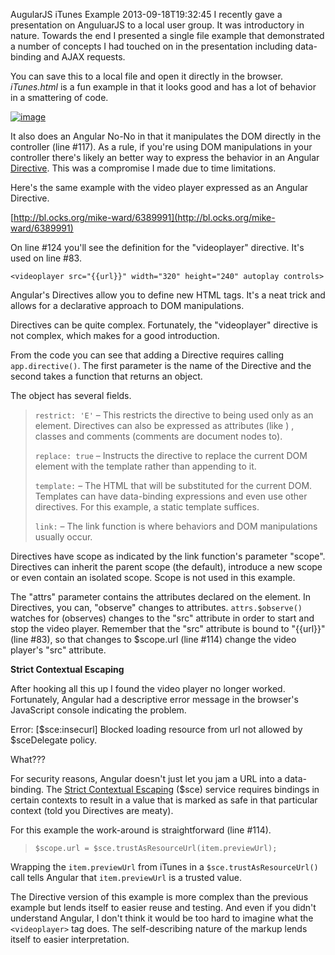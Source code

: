AugularJS iTunes Example
2013-09-18T19:32:45
I recently gave a presentation on AnguluarJS to a local user group. It was introductory in nature. Towards the end I presented a single file example that demonstrated a number of concepts I had touched on in the presentation including data-binding and AJAX requests.

You can save this to a local file and open it directly in the browser. _iTunes.html_ is a fun example in that it looks good and has a lot of behavior in a smattering of code.

[![image](/cdn/images/blog/WindowsLiveWriter/AugularJSiTunesExample_B84D/image_thumb.png)](/cdn/images/blog/WindowsLiveWriter/AugularJSiTunesExample_B84D/image_2.png)

It also does an Angular No-No in that it manipulates the DOM directly in the controller (line #117). As a rule, if you're using DOM manipulations in your controller there's likely an better way to express the behavior in an Angular [Directive](http://docs.angularjs.org/guide/directive). This was a compromise I made due to time limitations.

Here's the same example with the video player expressed as an Angular Directive.

[http://bl.ocks.org/mike-ward/6389991](http://bl.ocks.org/mike-ward/6389991)

On line #124 you'll see the definition for the "videoplayer" directive. It's used on line #83.

`<videoplayer src="{{url}}" width="320" height="240" autoplay controls>`

Angular's Directives allow you to define new HTML tags. It's a neat trick and allows for a declarative approach to DOM manipulations. 

Directives can be quite complex. Fortunately, the "videoplayer" directive is not complex, which makes for a good introduction.

From the code you can see that adding a Directive requires calling `app.directive()`. The first parameter is the name of the Directive and the second takes a function that returns an object.

The object has several fields.

> `restrict: 'E'` – This restricts the directive to being used only as an element. Directives can also be expressed as attributes (like <html ng-app="app">) , classes and comments (comments are document nodes to). 
> 
> `replace: true` – Instructs the directive to replace the current DOM element with the template rather than appending to it.
> 
> `template:` – The HTML that will be substituted for the current DOM. Templates can have data-binding expressions and even use other directives. For this example, a static template suffices.
> 
> `link:` – The link function is where behaviors and DOM manipulations usually occur.

Directives have scope as indicated by the link function's parameter "scope". Directives can inherit the parent scope (the default), introduce a new scope or even contain an isolated scope. Scope is not used in this example.

The "attrs" parameter contains the attributes declared on the element. In Directives, you can, "observe" changes to attributes. `attrs.$observe()` watches for (observes) changes to the "src" attribute in order to start and stop the video player. Remember that the "src" attribute is bound to "{{url}}" (line #83), so that changes to $scope.url (line #114) change the video player's "src" attribute.

**Strict Contextual Escaping**

After hooking all this up I found the video player no longer worked. Fortunately, Angular had a descriptive error message in the browser's JavaScript console indicating the problem.

Error: [$sce:insecurl] Blocked loading resource from url not allowed by $sceDelegate policy.

What???

For security reasons, Angular doesn't just let you jam a URL into a data-binding. The [Strict Contextual Escaping](http://docs.angularjs.org/api/ng.$sce#getTrustedResourceUrl) ($sce) service requires bindings in certain contexts to result in a value that is marked as safe in that particular context (told you Directives are meaty).

For this example the work-around is straightforward (line #114).

> `$scope.url = $sce.trustAsResourceUrl(item.previewUrl);`

Wrapping the `item.previewUrl` from iTunes in a `$sce.trustAsResourceUrl()` call tells Angular that `item.previewUrl` is a trusted value.

The Directive version of this example is more complex than the previous example but lends itself to easier reuse and testing. And even if you didn't understand Angular, I don't think it would be too hard to imagine what the `<videoplayer>` tag does. The self-describing nature of the markup lends itself to easier interpretation.
